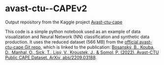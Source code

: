 # avast-ctu--CAPEv2
Output repository from the Kaggle project [Avast-ctu-cape](https://www.kaggle.com/code/keilamoral/avast-ctu-cape)

This code is a simple python notebook used as an example of data visualization and Neural Network (NN) classification and synthetic data production. It uses the reduced dataset (566 MB) from the [official avast-ctu-cape Git repo](https://github.com/avast/avast-ctu-cape-dataset), which is linked to the publication: [Bosanský, B., Kouba, D., Manhal, O., Sick, T., Lisý, V., Kroustek, J., & Somol, P. (2022). Avast-CTU Public CAPE Dataset. ArXiv, abs/2209.03188](https://arxiv.org/pdf/2209.03188). 

